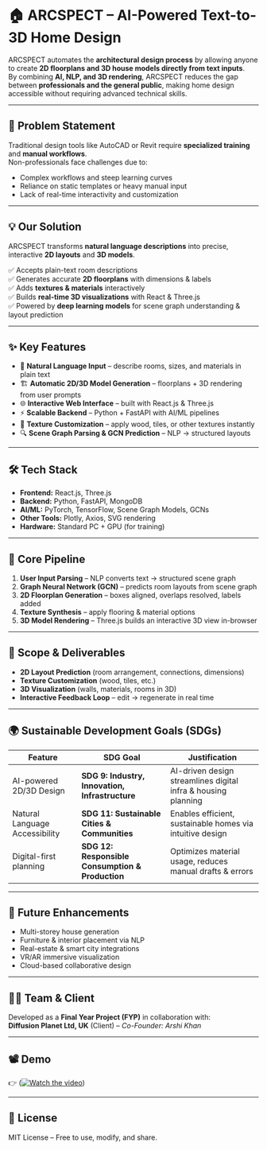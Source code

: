 # 🏠 ARCSPECT – AI-Powered Text-to-3D Home Design

ARCSPECT automates the **architectural design process** by allowing anyone to create **2D floorplans and 3D house models directly from text inputs**.  
By combining **AI, NLP, and 3D rendering**, ARCSPECT reduces the gap between **professionals and the general public**, making home design accessible without requiring advanced technical skills.

---

## 🚀 Problem Statement
Traditional design tools like AutoCAD or Revit require **specialized training** and **manual workflows**.  
Non-professionals face challenges due to:
- Complex workflows and steep learning curves  
- Reliance on static templates or heavy manual input  
- Lack of real-time interactivity and customization  

---

## 💡 Our Solution
ARCSPECT transforms **natural language descriptions** into precise, interactive **2D layouts** and **3D models**.

✅ Accepts plain-text room descriptions  
✅ Generates accurate **2D floorplans** with dimensions & labels  
✅ Adds **textures & materials** interactively  
✅ Builds **real-time 3D visualizations** with React & Three.js  
✅ Powered by **deep learning models** for scene graph understanding & layout prediction  

---

## ✨ Key Features
- 📝 **Natural Language Input** – describe rooms, sizes, and materials in plain text  
- 🏗 **Automatic 2D/3D Model Generation** – floorplans + 3D rendering from user prompts  
- 🌐 **Interactive Web Interface** – built with React.js & Three.js  
- ⚡ **Scalable Backend** – Python + FastAPI with AI/ML pipelines  
- 🎨 **Texture Customization** – apply wood, tiles, or other textures instantly  
- 🔍 **Scene Graph Parsing & GCN Prediction** – NLP → structured layouts  

---

## 🛠️ Tech Stack
- **Frontend:** React.js, Three.js  
- **Backend:** Python, FastAPI, MongoDB  
- **AI/ML:** PyTorch, TensorFlow, Scene Graph Models, GCNs  
- **Other Tools:** Plotly, Axios, SVG rendering  
- **Hardware:** Standard PC + GPU (for training)  

---

## 🔄 Core Pipeline
1. **User Input Parsing** – NLP converts text → structured scene graph  
2. **Graph Neural Network (GCN)** – predicts room layouts from scene graph  
3. **2D Floorplan Generation** – boxes aligned, overlaps resolved, labels added  
4. **Texture Synthesis** – apply flooring & material options  
5. **3D Model Rendering** – Three.js builds an interactive 3D view in-browser  

---

## 🎯 Scope & Deliverables
- **2D Layout Prediction** (room arrangement, connections, dimensions)  
- **Texture Customization** (wood, tiles, etc.)  
- **3D Visualization** (walls, materials, rooms in 3D)  
- **Interactive Feedback Loop** – edit → regenerate in real time  

---

## 🌍 Sustainable Development Goals (SDGs)
| Feature | SDG Goal | Justification |
|---------|----------|---------------|
| AI-powered 2D/3D Design | **SDG 9: Industry, Innovation, Infrastructure** | AI-driven design streamlines digital infra & housing planning |
| Natural Language Accessibility | **SDG 11: Sustainable Cities & Communities** | Enables efficient, sustainable homes via intuitive design |
| Digital-first planning | **SDG 12: Responsible Consumption & Production** | Optimizes material usage, reduces manual drafts & errors |

---

## 📌 Future Enhancements
- Multi-storey house generation  
- Furniture & interior placement via NLP  
- Real-estate & smart city integrations  
- VR/AR immersive visualization  
- Cloud-based collaborative design  

---

## 👩‍💻 Team & Client
Developed as a **Final Year Project (FYP)** in collaboration with:  
**Diffusion Planet Ltd, UK** (Client) – *Co-Founder: Arshi Khan*  

---

## 📽 Demo
👉 ([![Watch the video](https://raw.githubusercontent.com/yourusername/yourrepository/main/assets/thumbnail.jpg)](https://github.com/mahgularain43/ARCSPECT/blob/main/demo.mp4))

---

## 📜 License
MIT License – Free to use, modify, and share.

